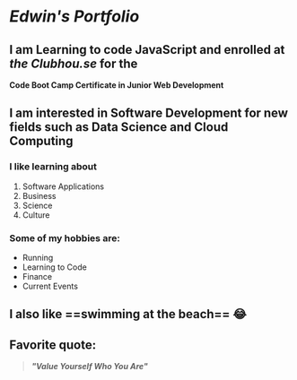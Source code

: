 # *Edwin's Portfolio*

## I am Learning to code **JavaScript** and enrolled at *the Clubhou.se* for the 
**Code Boot Camp Certificate in Junior Web Development**

## I am interested in Software Development for new fields such as Data Science and Cloud Computing
 
### I like learning about 
1. Software Applications
2. Business
3. Science
4. Culture

### Some of my hobbies are: 
- Running
- Learning to Code
- Finance 
- Current Events

## I also like ==swimming at the beach== :joy:  

## Favorite quote:
> ***"Value Yourself Who You Are"*** 
